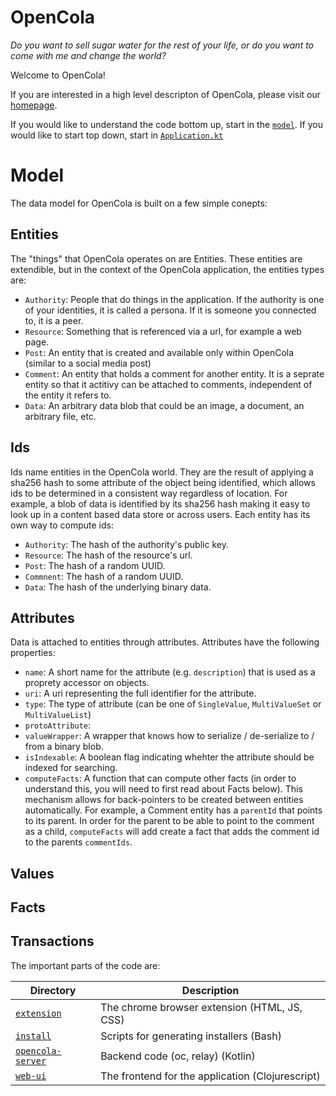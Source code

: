 # OpenCola

*Do you want to sell sugar water for the rest of your life, or do you want to come with me and change the world?*

Welcome to OpenCola!

If you are interested in a high level descripton of OpenCola, please visit our [homepage](https://opencola.io).


If you would like to understand the code bottom up, start in the [```model```](opencola-server/core/model/README.md). If you would like to start top down, start in [```Application.kt```](opencola-server/server/src/main/kotlin/opencola/server/Application.kt)

# Model

The data model for OpenCola is built on a few simple conepts:

## Entities

The "things" that OpenCola operates on are Entities. These entities are extendible, but in the context of the OpenCola application, the entities types are:

* ```Authority```: People that do things in the application. If the authority is one of your identities, it is called a persona. If it is someone you connected to, it is a peer. 
* ```Resource```: Something that is referenced via a url, for example a web page. 
* ```Post```: An entity that is created and available only within OpenCola (similar to a social media post)
* ```Comment```: An entity that holds a comment for another entity. It is a seprate entity so that it actitivy can be attached to comments, independent of the entity it refers to. 
* ```Data```: An arbitrary data blob that could be an image, a document, an arbitrary file, etc.


## Ids

Ids name entities in the OpenCola world. They are the result of applying a sha256 hash to some attribute of the object being identified, which allows ids to be determined in a consistent way regardless of location. For example, a blob of data is identified by its sha256 hash making it easy to look up in a content based data store or across users. Each entity has its own way to compute ids: 

* ```Authority```: The hash of the authority's public key.
* ```Resource```: The hash of the resource's url.
* ```Post```: The hash of a random UUID.
* ```Commnent```: The hash of a random UUID.
* ```Data```: The hash of the underlying binary data.

## Attributes

Data is attached to entities through attributes. Attributes have the following properties:

* ```name```: A short name for the attribute (e.g. ```description```) that is used as a proprety accessor on objects.
* ```uri```: A uri representing the full identifier for the attribute.
* ```type```: The type of attribute (can be one of ```SingleValue```, ```MultiValueSet``` or ```MultiValueList```)
* ```protoAttribute```: 
* ```valueWrapper```: A wrapper that knows how to serialize / de-serialize to / from a binary blob.
* ```isIndexable```: A boolean flag indicating whehter the attribute should be indexed for searching.
* ```computeFacts```: A function that can compute other facts (in order to understand this, you will need to first read about Facts below). This mechanism allows for back-pointers to be created between entities automatically. For example, a Comment entity has a ```parentId``` that points to its parent. In order for the parent to be able to point to the comment as a child, ```computeFacts``` will add create a fact that adds the comment id to the parents ```commentIds```.  

## Values

## Facts

## Transactions






The important parts of the code are: 

|Directory|Description|
|------|------|
|[```extension```](extension/README.md)| The chrome browser extension (HTML, JS, CSS)|
|[```install```](install/README.md)| Scripts for generating installers (Bash) |
|[```opencola-server```](opencola-server/README.md)| Backend code (oc, relay) (Kotlin) |
|[```web-ui```](web-ui/README.md)| The frontend for the application (Clojurescript)|







